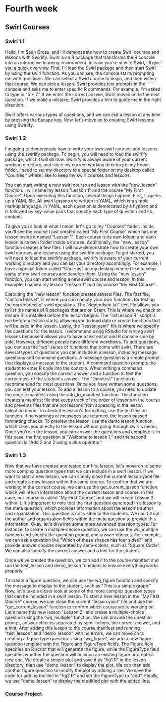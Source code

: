 # Fourth week
 
## Swirl Courses

### Swirl 1.1
Hello, I'm Sean Cross, and I'll demonstrate how to create Swirl courses and lessons with Swirlify. Swirl is an R package that transforms the R console into an interactive learning environment. In case you're new to Swirl, I'll give you a quick overview. First, I'll load the Swirl package and then start Swirl by using the swirl function. As you can see, the console starts prompting me with questions. We can select a Swirl course to begin, and then within that course, We can pick a lesson. Swirl provides text prompts in the console and asks me to enter specific R commands. For example, I'm asked to type in "5 + 7." If we enter the correct answer, Swirl moves on to the next question. If we make a mistake, Swirl provides a hint to guide me in the right direction. 

Swirl offers various types of questions, and we can exit a lesson at any time by pressing the Escape key. Now, let's move on to creating Swirl lessons using Swirlify.

### Swirl 1.2
I'm going to demonstrate how to write your own swirl courses and lessons using the swirlify package. To begin, you will need to load the swirlify package, which I will do now. Swirlify is always aware of your current working directory, and since my current working directory is my home folder, I need to set my directory to a special folder on my desktop called "Courses," where I like to keep my swirl courses and lessons. 

You can start writing a new swirl course and lesson with the "new_lesson" function. I will name my lesson "Lesson 1" and the course "My First Course". Upon executing this function, several things happen. First, it opens up a YAML file. All swirl lessons are written in YAML, which is a simple markup language. In YAML, each question is demarcated by a hyphen and is followed by key-value pairs that specify each type of question and its content. 

To give you a look at what I mean, let's go to my "Courses" folder. Inside, you'll see the course I just created called "My First Course" which has one lesson inside it named "Lesson 1". Each course is its own folder, and each lesson is its own folder inside a course. Additionally, the "new_lesson" function creates a few files. I will now demonstrate how to create your own swirl courses and lessons using the swirlify package. To get started, you will need to load the swirlify package. swirlify is aware of your current working directory and you can set your directory accordingly. For example, I have a special folder called "Courses" on my desktop where I like to keep some of my swirl courses and develop them. Using the "new lesson" function, you can start writing a new swirl course and lesson. In this example, I named my lesson "Lesson 1" and my course "My First Course". 

Executing the "new lesson" function creates several files. The first file, "customTests.R", is where you can specify your own functions for testing the correctness of swirl questions. The "dependson.txt" text file allows you to list the names of R packages that are on Cram. This is where we check to ensure R is installed before the lesson begins. The "initLesson.R" script is run before a lesson starts, allowing you to load data or create functions that will be used in the lesson. Lastly, the "lesson.yaml" file is where we specify the questions for the lesson. I recommend using RStudio for writing swirl lessons because it allows you to have a text editor and R console side by side. However, different people have different workflows. To add questions, you can use the "wq" series of functions that come with swirl. There are several types of questions you can include in a lesson, including message questions and command questions. A message question is a simple prompt that displays a message to the student. A command question prompts the student to enter R code into the console. When writing a command question, you specify the correct answer and a function to test the correctness of the student's answer. The "Omnitest" function is recommended for most questions. Once you have written some questions, you can test your lesson. To add a lesson to a course, you need to update the course manifest using the add_to_manifest function. This function creates a manifest file that keeps track of the order of lessons in the course and prevents files that are not lessons from appearing in the lesson selection menu. To check the lesson's formatting, use the test lesson function. If no warnings or messages are returned, the lesson passed formatting checks. To preview the lesson, use the demo lesson function, which takes you directly to the lesson without going through swirl's menu. Once you're in the lesson, you can answer the questions and complete it. In this case, the first question is "Welcome to lesson 1," and the second question is "Add 2 and 2 using a plus operator." 


### Swirl 1.3
Now that we have created and tested our first lesson, let's move on to some more complex question types that we can include in a swirl lesson. If we want to start a new lesson, we can simply close the current lesson.yaml file and create a new lesson within the same course. To confirm that we are working in the correct course, we can use the get_current_lesson function, which will return information about the current lesson and course. In this case, our course is called "My First Course" and we will create Lesson 2 within it. It's important to note that the first question generated in a lesson is the meta question, which provides information about the lesson's author and organization. This question is not visible to the students. We can fill out the author and organization fields within the meta question to provide this information. Okay, let's dive into some more advanced question types. For instance, to create a multiple-choice question, we can use the wq_multiple function and specify the question prompt and answer choices. For example, we can ask a question like "Which of these shapes has four sides?" and provide answer choices separated by semi-colons, such as "Square;Circle". We can also specify the correct answer and a hint for the student.

Once we've created the question, we can add it to the course manifest and run the test_lesson and demo_lesson functions to ensure everything works properly. 

To create a figure question, we can use the wq_figure function and specify the message to display to the student, such as "This is a simple graph." Now, let's take a closer look at some of the more complex question types that can be included in a swirl lesson. To start a new lesson in the "My First Course" course, we can close the current "lesson.yaml" file and use the "get_current_lesson" function to confirm which course we're working on. Let's name this new lesson "Lesson 2" and create a multiple-choice question using the "wq_multiple" function. We can provide the question prompt, answer choices separated by semi-colons, the correct answer, and a hint. After adding this lesson to the course manifest and running "test_lesson" and "demo_lesson" with no errors, we can move on to creating a figure type question. Using "wq_figure", we add a new figure question template with the Figure and FigureType fields. The Figure field specifies an R script that will generate the figure, while the FigureType field specifies whether the question will build on an existing figure or create a new one. We create a simple plot and save it as "fig1.R" in the lesson directory, then use "demo_lesson" to display the plot. We can then add another figure question to modify the plot by adding a line. We save the code for adding the line in "fig2.R" and set the FigureType to "add". Finally, we use "demo_lesson" to display the modified plot with the added line.
 


### Course Project
